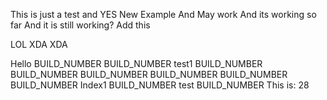 This is just a test and YES
New Example
And May work
And its working so far
And it is still working?
Add this

LOL
XDA
XDA

Hello
BUILD_NUMBER
BUILD_NUMBER
test1
BUILD_NUMBER
BUILD_NUMBER
BUILD_NUMBER
BUILD_NUMBER
BUILD_NUMBER
BUILD_NUMBER
Index1
BUILD_NUMBER
test
BUILD_NUMBER
This is: 28
